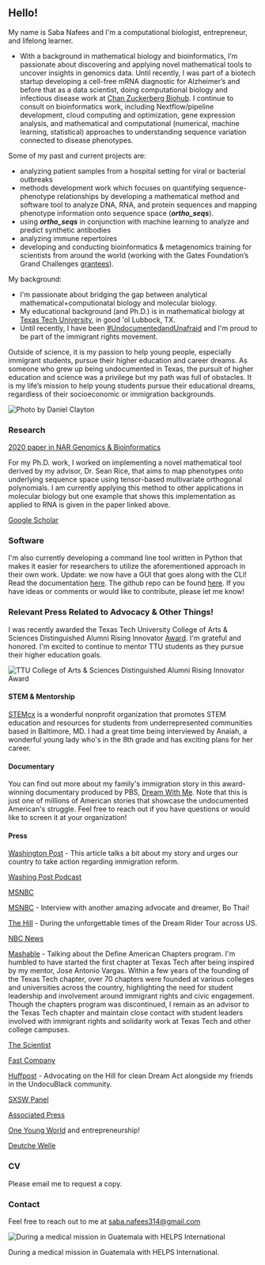 ## Hello!

My name is Saba Nafees and I'm a computational biologist, entrepreneur, and lifelong learner.  
- With a background in mathematical biology and bioinformatics, I’m passionate about discovering and applying novel mathematical tools to uncover insights in genomics data. Until recently, I was part of a biotech startup developing a cell-free mRNA diagnostic for Alzheimer’s and before that as a data scientist, doing computational biology and infectious disease work at [Chan Zuckerberg Biohub](https://www.czbiohub.org/). I continue to consult on bioinformatics work, including Nextflow/pipeline development, cloud computing and optimization, gene expression analysis, and mathematical and computational (numerical, machine learning, statistical) approaches to understanding sequence variation connected to disease phenotypes. 

Some of my past and current projects are:

- analyzing patient samples from a hospital setting for viral or bacterial outbreaks
- methods development work which focuses on quantifying sequence-phenotype relationships by developing a mathematical method and software tool to analyze DNA, RNA, and protein sequences and mapping phenotype information onto sequence space (***ortho_seqs***).
- using ***ortho_seqs*** in conjunction with machine learning to analyze and predict synthetic antibodies
- analyzing immune repertoires 
- developing and conducting bioinformatics & metagenomics training for scientists from around the world (working with the Gates Foundation’s Grand Challenges [grantees](https://gcgh.grandchallenges.org/challenge/metagenomic-next-generation-sequencing-detect-identify-and-characterize-pathogens)).


My background:
- I'm passionate about bridging the gap between analytical mathematical+computionatal biology and molecular biology.
- My educational background (and Ph.D.) is in mathematical biology at [Texas Tech University](http://www.ttu.edu/), in good 'ol Lubbock, TX.
- Until recently, I have been [#UndocumentedandUnafraid](https://www.pbs.org/show/dream-me/) and I'm proud to be part of the immigrant rights movement.

Outside of science, it is my passion to help young people, especially immigrant students, pursue their higher education and career dreams. As someone who grew up being undocumented in Texas, the pursuit of higher education and science was a privilege but my path was full of obstacles. It is my life’s mission to help young students pursue their educational dreams, regardless of their socioeconomic or immigration backgrounds.

![Photo by Daniel Clayton](https://github.com/snafees/snafees.github.io/blob/master/images/headshot_filmphoto_cropped.png?raw=true)

### Research
[2020 paper in NAR Genomics & Bioinformatics](https://academic.oup.com/nargab/article/2/4/lqaa101/6030984)

For my Ph.D. work, I worked on implementing a novel mathematical tool derived by my advisor, Dr. Sean Rice, that aims to map phenotypes onto underlying sequence space using tensor-based multivariate orthogonal polynomials. I am currently applying this method to other applications in molecular biology but one example that shows this implementation as applied to RNA is given in the paper linked above.

[Google Scholar](https://scholar.google.com/citations?hl=en&user=88YaD-kAAAAJ)


### Software

I'm also currently developing a command line tool written in Python that makes it easier for researchers to utilize the aforementioned approach in their own work.
Update: we now have a GUI that goes along with the CLI!
Read the documentation [here](https://ortho-seqs.readthedocs.io/en/master/index.html).
The github repo can be found [here](https://github.com/snafees/ortho_seqs). If you have ideas or comments or would like to contribute, please let me know!

### Relevant Press Related to Advocacy & Other Things!

I was recently awarded the Texas Tech University College of Arts & Sciences Distinguished Alumni Rising Innovator [Award](https://www.depts.ttu.edu/artsandsciences/alumni_friends/news_features/2023_Distinguished_Alumni_News_Story.php). I'm grateful and honored. I'm excited to continue to mentor TTU students as they pursue their higher education goals. 

![TTU College of Arts & Sciences Distinguished Alumni Rising Innovator Award](https://github.com/snafees/snafees.github.io/blob/master/images/distinguished_alumni_award_image_03-2023.jpg?raw=true)

#### STEM & Mentorship
[STEMcx](https://www.stemcx.org/) is a wonderful nonprofit organization that promotes STEM education and resources for students from underrepresented communities based in Baltimore, MD. I had a great time being interviewed by Anaiah, a wonderful young lady who's in the 8th grade and has exciting plans for her career.

#### Documentary
You can find out more about my family's immigration story in this award-winning documentary produced by PBS, [Dream With Me](https://www.pbs.org/show/dream-me/). Note that this is just one of millions of American stories that showcase the undocumented American's struggle. Feel free to reach out if you have questions or would like to screen it at your organization!

#### Press
[Washington Post](https://www.washingtonpost.com/news/posteverything/wp/2017/09/06/im-a-dreamer-i-hope-one-day-my-country-will-call-me-an-american-too/) - This article talks a bit about my story and urges our country to take action regarding immigration reform.

[Washing Post Podcast](https://www.washingtonpost.com/news/post-politics/wp/2017/09/08/what-does-trump-really-want-for-the-dreamers/)

[MSNBC](https://www.depts.ttu.edu/artsandsciences/CurrentStudents/news_features/student-profile-SabaNafeesMSNBC.php)

[MSNBC](https://www.msnbc.com/jos--d-az-balart/watch/-this-is-where-my-american-journey-has-led--498883139606) - Interview with another amazing advocate and dreamer, Bo Thai!

[The Hill](https://thehill.com/blogs/congress-blog/civil-rights/249949-the-cost-of-freedom) - During the unforgettable times of the Dream Rider Tour across US.

[NBC News](https://www.nbcnews.com/news/asian-america/we-finally-feel-home-how-daca-has-changed-lives-across-n586681)

[Mashable](https://mashable.com/2015/10/15/define-american-college-chapters/#ZJAoAXCtlEq7) - Talking about the Define American Chapters program. I'm humbled to have started the first chapter at Texas Tech after being inspired by my mentor, Jose Antonio Vargas. Within a few years of the founding of the Texas Tech chapter, over 70 chapters were founded at various colleges and universities across the country, highlighting the need for student leadership and involvement around immigrant rights and civic engagement. Though the chapters program was discontinued, I remain as an advisor to the Texas Tech chapter and maintain close contact with student leaders involved with immigrant rights and solidarity work at Texas Tech and other college campuses.

[The Scientist](https://www.the-scientist.com/daily-news/scientists-fear-daca-cancellation-30973)

[Fast Company](https://www.fastcompany.com/40461832/whatever-trump-decides-on-daca-these-immigrant-innovators-will-find-a-way-to-keep-working)

[Huffpost](https://www.huffpost.com/entry/asian-american-black-activists-rally-immigration_n_5a26de2ee4b069df71fa2790) - Advocating on the Hill for clean Dream Act alongside my friends in the UndocuBlack community.

[SXSW Panel](https://schedule.sxsw.com/2017/events/PP62607)

[Associated Press](https://www.bostonglobe.com/news/nation/2017/04/21/young-immigrant-dreamers-can-rest-easy-trump-says/lcxN9jJqY2P9kUuOJyuW8H/story.html)

[One Young World](https://www.oneyoungworld.com/news-item/meet-ambassador-who-helping-tibetan-people-settlements-india-and-nepal) and entrepreneurship!

[Deutche Welle](https://www.dw.com/en/saba-nafees-us-immigration-system-is-broken/a-19355971)

### CV
Please email me to request a copy.
<!-- [Link](https://drive.google.com/file/d/1UdMY8Hsb_dY4GAKUfcU9mxEYqhp9h2dQ/view?usp=sharing) -->

### Contact

Feel free to reach out to me at <saba.nafees314@gmail.com>

![During a medical mission in Guatemala with HELPS International](https://github.com/snafees/snafees.github.io/blob/master/images/Guate.JPG?raw=true)

During a medical mission in Guatemala with HELPS International.
